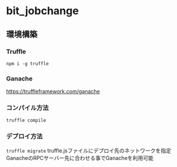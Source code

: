 # bit_jobchange
## 環境構築
### Truffle
`
npm i -g truffle
`

### Ganache
https://truffleframework.com/ganache

### コンパイル方法

`
truffle compile
`

### デプロイ方法

`
truffle migrate
`
truffle.jsファイルにデプロイ先のネットワークを指定
GanacheのRPCサーバー先に合わせる事でGanacheを利用可能
